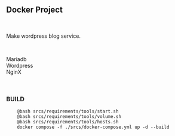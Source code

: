 ## Docker Project
<br>


Make wordpress blog service.

<br>

Mariadb
<br>
Wordpress
<br>
NginX

<br>

### BUILD


```SHELL
	@bash srcs/requirements/tools/start.sh
	@bash srcs/requirements/tools/volume.sh
	@bash srcs/requirements/tools/hosts.sh
	docker compose -f ./srcs/docker-compose.yml up -d --build

```
